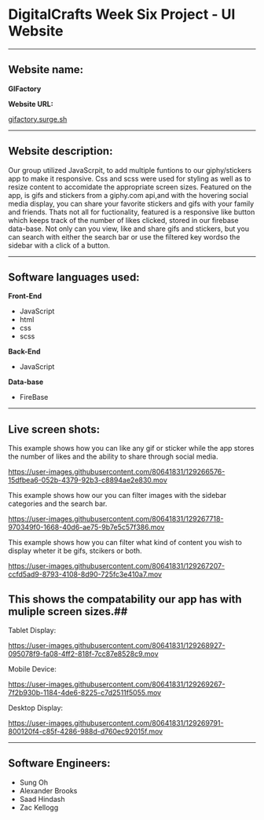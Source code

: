 # DigitalCrafts Week Six Project - UI Website #

__________________________________________________

## Website name: ## 

**GIFactory**

**Website URL:**


[gifactory.surge.sh](http://gifactory.surge.sh)

__________________________________________________

## Website description:

Our group utilized JavaScrpit, to add multiple funtions to our giphy/stickers app to make it responsive. Css and scss were used for styling as well as to resize content to accomidate the appropriate screen sizes. Featured on the app, is gifs and stickers from a giphy.com api,and with the hovering social media display, you can share your favorite stickers and gifs with your family and friends. Thats not all for fuctionality, featured is a responsive like button which keeps track of the number of likes clicked, stored in our firebase data-base. Not only can you view, like and share gifs and stickers, but you can search with either the search bar or use the filtered key wordso the sidebar with a click of a button.   
__________________________________________________

## Software languages used: ##
**Front-End**     
  * JavaScript 
  * html
  * css
  * scss
  

 **Back-End**

  * JavaScript
 
**Data-base**
  * FireBase
__________________________________________________
## Live screen shots: ##

This example shows how you can like any gif or sticker while the app stores the number of likes and the ability to share through social media.







https://user-images.githubusercontent.com/80641831/129266576-15dfbea6-052b-4379-92b3-c8894ae2e830.mov



This example shows how our you can filter images with the sidebar categories and the search bar.


https://user-images.githubusercontent.com/80641831/129267718-970349f0-1668-40d6-ae75-9b7e5c57f386.mov


This example shows how you can filter what kind of content you wish to display wheter it be gifs, stcikers or both. 

https://user-images.githubusercontent.com/80641831/129267207-ccfd5ad9-8793-4108-8d90-725fc3e410a7.mov



## This shows the compatability our app has with muliple screen sizes.##

Tablet Display:

https://user-images.githubusercontent.com/80641831/129268927-095078f9-fa08-4ff2-818f-7cc87e8528c9.mov



Mobile Device:

https://user-images.githubusercontent.com/80641831/129269267-7f2b930b-1184-4de6-8225-c7d2511f5055.mov


Desktop Display:



https://user-images.githubusercontent.com/80641831/129269791-800120f4-c85f-4286-988d-d760ec92015f.mov




__________________________________________________
## Software Engineers: ##
- Sung Oh
- Alexander Brooks
- Saad Hindash
- Zac Kellogg
